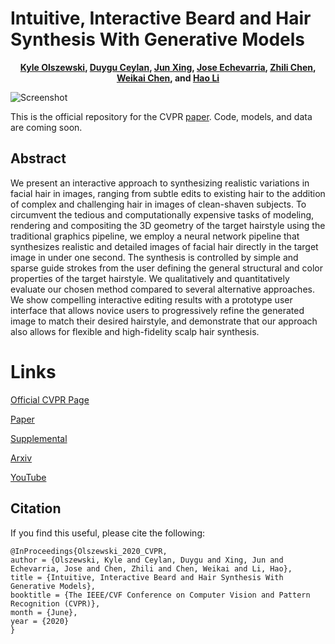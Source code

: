 # Intuitive, Interactive Beard and Hair Synthesis With Generative Models

<p align="center">
   <b><a href="http://kyleolszewski.com">Kyle Olszewski</a>, <a href="http://www.duygu-ceylan.com">Duygu Ceylan</a>, <a href="https://junxnui.github.io/">Jun Xing</a>, <a href="http://www.jiechevarria.com/">Jose Echevarria</a>, <a href="http://www.zhilichen.com/">Zhili Chen</a>, <a href="http://chenweikai.github.io/">Weikai Chen</a>, and <a href="http://hao-li.com">Hao Li</a></b>
</p>

![Screenshot](figures/teaser.png)

This is the official repository for the CVPR [paper](http://openaccess.thecvf.com/content_CVPR_2020/papers/Olszewski_Intuitive_Interactive_Beard_and_Hair_Synthesis_With_Generative_Models_CVPR_2020_paper.pdf). Code, models, and data are coming soon.

## Abstract

We present an interactive approach to synthesizing realistic variations in facial hair in images, ranging from subtle edits to existing hair to the addition of complex and challenging hair in images of clean-shaven subjects. To circumvent the tedious and computationally expensive tasks of modeling, rendering and compositing the 3D geometry of the target hairstyle using the traditional graphics pipeline, we employ a neural network pipeline that synthesizes realistic and detailed images of facial hair directly in the target image in under one second. The synthesis is controlled by simple and sparse guide strokes from the user defining the general structural and color properties of the target hairstyle. We qualitatively and quantitatively evaluate our chosen method compared to several alternative approaches. We show compelling interactive editing results with a prototype user interface that allows novice users to progressively refine the generated image to match their desired hairstyle, and demonstrate that our approach also allows for flexible and high-fidelity scalp hair synthesis.

# Links

[Official CVPR Page](http://openaccess.thecvf.com/content_CVPR_2020/html/Olszewski_Intuitive_Interactive_Beard_and_Hair_Synthesis_With_Generative_Models_CVPR_2020_paper.html)

[Paper](http://openaccess.thecvf.com/content_CVPR_2020/papers/Olszewski_Intuitive_Interactive_Beard_and_Hair_Synthesis_With_Generative_Models_CVPR_2020_paper.pdf)

[Supplemental](http://openaccess.thecvf.com/content_CVPR_2020/supplemental/Olszewski_Intuitive_Interactive_Beard_CVPR_2020_supplemental.zip)

[Arxiv](https://arxiv.org/abs/2004.06848)

[YouTube](https://www.youtube.com/watch?v=v4qOtBATrvM)

## Citation

If you find this useful, please cite the following:
```
@InProceedings{Olszewski_2020_CVPR,
author = {Olszewski, Kyle and Ceylan, Duygu and Xing, Jun and Echevarria, Jose and Chen, Zhili and Chen, Weikai and Li, Hao},
title = {Intuitive, Interactive Beard and Hair Synthesis With Generative Models},
booktitle = {The IEEE/CVF Conference on Computer Vision and Pattern Recognition (CVPR)},
month = {June},
year = {2020}
}
